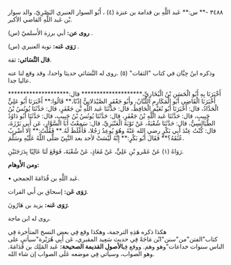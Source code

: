 ٣٤٨٨ -** س:** عَبد اللَّهِ بن قدامة بن عنزة (٤) ، أَبُو السوار العنبري البَصْرِيّ، والد سوار بْن عَبد اللَّهِ القاضي الأكبر.

**روى عن:** أبي برزة الأَسلميّ (س) .

**رَوَى عَنه:** توبة العنبري (س) .

**قال النَّسَائي:** ثقة.

وذكره ابنُ حِبَّان في كتاب "الثقات" (٥) .روى له النَّسَائي حديثا واحدا، وقد وقع لنا عنه عاليا جدا.

أَخْبَرَنَا بِهِ أَبُو الْحَسَنِ بْنُ الْبُخَارِيِّ،******************** قال:******************** أَخْبَرَنَا الْقَاضِي أَبُو الْمَكَارِمِ اللَّبَّانُ، وأَبُو جَعْفَرٍ الصَّيْدَلانِيُّ إِذْنًا،** قَالُوا:** أَخْبَرَنَا أَبُو عَلِيٍّ الْحَدَّادُ، قال: أَخْبَرَنَا أَبُو نُعَيْمٍ الْحَافِظُ، قال: حَدَّثَنَا عَبد اللَّهِ بْن جَعْفَرٍ، قال: حَدَّثَنَا يُونُسُ بْنُ حَبِيبٍ، قال: حَدَّثَنَا عَبد اللَّهِ بْنُ جَعْفَرٍ، قال: حَدَّثَنَا يُونُسُ بْنُ حَبِيبٍ، قال: حَدَّثَنَا أَبُو دَاوُدُ الطَّيَالِسِيُّ، قال: حَدَّثَنَا شُعْبَةُ، عَنْ تَوْبَةَ الْعَنْبَرِيِّ، قال: سَمِعْتُ أَبَا السَّوَّارِ، عَن أَبِي بَرْزَةَ، قال: كُنْتُ عِنْدَ أَبِي بَكْرٍ رضي الله عَنْهُ وهُوَ يُوعِدُ رَجُلا، فَأَغْلَظَ لَهُ.** فَقُلْتُ:** إِلا أَضْرِبُ عُنُقَهُ؟** فَقَالَ أَبُو بَكْرٍ:** إِنَّهُ لَيْسَتْ لأحد بعد النَّبِيّ صَلَّى اللَّهُ عَلَيْهِ وسَلَّمَ.

رَوَاهُ (١) عَنْ عَمْرو بْنِ عَلِيٍّ، عَنْ مُعَاذٍ، عَنْ شُعْبَةَ، فَوَقَعَ لَنَا عَالِيًا بِدَرَجَتَيْنِ.

**ومن الأَوهام:**

• عَبد اللَّهِ بن قُدَامَةَ الجمحي.

**رَوَى عَن:** إسحاق بن أَبي الفرات.

**رَوَى عَنه:** يزيد بن هَارُونَ.

روى له ابن ماجة.

هكذا ذكره هَذِهِ الترجمة، وهكذا وقع فِي بعض النسخ المتأخرة فِي كتاب"الفتن"من"سنن"ابْن مَاجَهْ فِي حديث سَعِيد المقبري، عَن أَبِي هُرَيْرة"سيأتي على الناس سنوات خداعات"وهو وهم. ووقع فِي**الأصول القديمة الصحيحة:** عَبد المَلِك بن قُدَامَةَ. وهو الصواب، وسيأتي فِي موضعه عَلَى الصواب إن شاء الله.